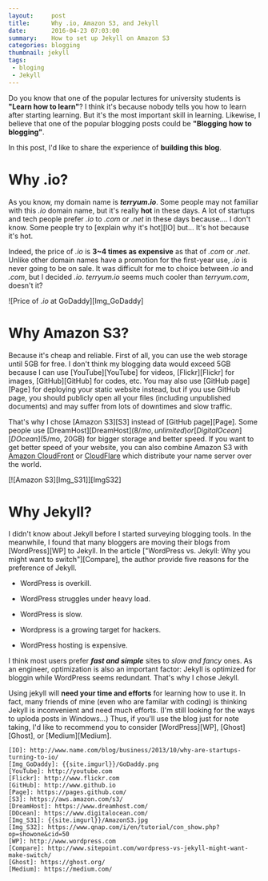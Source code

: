 ```yaml
---
layout:     post
title:      Why .io, Amazon S3, and Jekyll
date:       2016-04-23 07:03:00
summary:    How to set up Jekyll on Amazon S3
categories: blogging
thumbnail: jekyll
tags:
 - bloging
 - Jekyll
---
```


Do you know that one of the popular lectures for university students is **"Learn how to learn"**? I think it's because nobody tells you how to learn after starting learning. But it's the most important skill in learning. Likewise, I believe that one of the popular blogging posts could be **"Blogging how to blogging"**.

In this post, I'd like to share the experience of **building this blog**.

# Why .io?
As you know, my domain name is **_terryum.io_**. Some people may not familiar with this *.io* domain name, but it's really **hot** in these days. A lot of startups and tech people prefer *.io* to *.com* or *.net* in these days because.... I don't know. Some people try to [explain why it's hot][IO] but... It's hot because it's hot.

Indeed, the price of *.io* is **3~4 times as expensive** as that of *.com* or *.net*. Unlike other domain names have a promotion for the first-year use, *.io* is never going to be on sale. It was difficult for me to choice between *.io* and *.com*, but I decided *.io*. *terryum.io* seems much cooler than *terryum.com*, doesn't it?

![Price of *.io* at GoDaddy][Img_GoDaddy]

# Why Amazon S3?
Because it's cheap and reliable. First of all, you can use the web storage until 5GB for free. I don't think my blogging data would exceed 5GB because I can use [YouTube][YouTube] for videos, [Flickr][Flickr] for images, [GitHub][GitHub] for codes, etc. You may also use [GitHub page][Page] for deploying your static website instead, but if you use GitHub page, you should publicly open all your files (including unpublished documents) and may suffer from lots of downtimes and slow traffic.

That's why I chose [Amazon S3][S3] instead of [GitHub page][Page]. Some people use [DreamHost][DreamHost]($8/mo, unlimited) or [DigitalOcean][DOcean]($5/mo, 20GB) for bigger storage and better speed. If you want to get better speed of your website, you can also combine Amazon S3 with [Amazon CloudFront](https://aws.amazon.com/cloudfront/) or [CloudFlare](https://www.cloudflare.com/) which distribute your name server over the world.

[![Amazon S3][Img_S31]][ImgS32]

# Why Jekyll?
I didn't know about Jekyll before I started surveying blogging tools. In the meanwhile, I found that many bloggers are moving their blogs from [WordPress][WP] to Jekyll. In the article ["WordPress vs. Jekyll: Why you might want to switch"][Compare], the author provide five reasons for the preference of Jekyll.

* WordPress is overkill.

* WordPress struggles under heavy load.

* WordPress is slow.

* Wordpress is a growing target for hackers.

* WordPress hosting is expensive.

I think most users prefer **_fast and simple_** sites to *slow and fancy* ones. As an engineer, optimization is also an important factor: Jekyll is optimized for bloggin while WordPress seems redundant. That's why I chose Jekyll.

Using jekyll will **need your time and efforts** for learning how to use it. In fact, many friends of mine (even who are familar with coding) is thinking Jekyll is inconvenient and need much efforts. (I'm still looking for the ways to uploda posts in Windows...) Thus, if you'll use the blog just for note taking, I'd like to recommend you to consider [WordPress][WP], [Ghost][Ghost], or [Medium][Medium].


    [IO]: http://www.name.com/blog/business/2013/10/why-are-startups-turning-to-io/
    [Img_GoDaddy]: {{site.imgurl}}/GoDaddy.png
    [YouTube]: http://youtube.com
    [Flickr]: http://www.flickr.com
    [GitHub]: http://www.github.io
    [Page]: https://pages.github.com/
    [S3]: https://aws.amazon.com/s3/
    [DreamHost]: https://www.dreamhost.com/
    [DOcean]: https://www.digitalocean.com/
    [Img_S31]: {{site.imgurl}}/AmazonS3.jpg
    [Img_S32]: https://www.qnap.com/i/en/tutorial/con_show.php?op=showone&cid=50
    [WP]: http://www.wordpress.com
    [Compare]: http://www.sitepoint.com/wordpress-vs-jekyll-might-want-make-switch/
    [Ghost]: https://ghost.org/
    [Medium]: https://medium.com/

